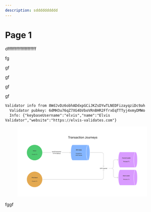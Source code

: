 ```yaml
---
description: sdddddddddd
---
```


# Page 1

dffffffffffffffffffff

fg

gf

gf

gf

gf

```
Validator info from 8WdJvDz6obhADdxpGCiJKZsDYwTLNEDFizayqziDc9ah
  Validator pubkey: 6dMH3u76qZ7XG4bVboVRnBHR2FfrxEqTTTyj4xmyDMWo
  Info: {"keybaseUsername":"elvis","name":"Elvis Validator","website":"https://elvis-validates.com"}
```

<figure><img src=".gitbook/assets/integrations-1.png" alt=""><figcaption></figcaption></figure>

fggf
